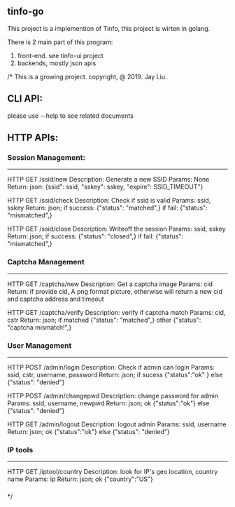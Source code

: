 ## tinfo-go

This project is a implemention of Tinfo, this project is wirten in golang.

There is 2 main part of this program:
1. front-end. see tinfo-ui project
2. backends, mostly json apis


/*
This is a growing project. copyright, @ 2019. Jay Liu.

## CLI API:

please use --help to see related documents

## HTTP APIs:

### Session Management:
----------------

HTTP GET /ssid/new
	Description: Generate a new SSID
	Params: None
	Return: json: {ssid": ssid,	"sskey": sskey, "expire": SSID_TIMEOUT"}

HTTP GET /ssid/check
	Description: Check if ssid is valid
	Params: ssid, sskey
	Return: json; if success: {"status": "matched",} if fail: {"status": "mismatched",}

HTTP GET /ssid/close
	Description: Writeoff the session
	Params: ssid, sskey
	Return: json; if success: {"status": "closed",} if fail: {"status": "mismatched",}

### Captcha Management
----------------

HTTP GET /captcha/new
	Description: Get a  captcha image
	Params: cid
	Return: if provide cid, A png format picture, otherwise will return a new cid and captcha address and timeout

HTTP GET /captcha/verify
	Description: verify if captcha match
	Params: cid, cstr
	Return: json; if matched {"status": "matched",} other {"status": "captcha mismatch!",}

### User Management
----------------

HTTP POST /admin/login
	Description: Check if admin can login
	Params: ssid, cstr, username, password
	Return: json; if sucess {"status":"ok" } else {"status": "denied"}

HTTP POST /admin/changepwd
	Description: change password for admin
	Params: ssid, username, newpwd
	Return: json; ok {"status":"ok"} else {"status": "denied"}

HTTP GET /admin/logout
	Description: logout admin
	Params: ssid, username
	Return: json; ok {"status":"ok"} else {"status": "denied"}

### IP tools
-----------------
HTTP GET /iptool/country
	Description: look for IP's geo location, country name
	Params: ip
	Return: json; ok {"country":"US"}

###
*/